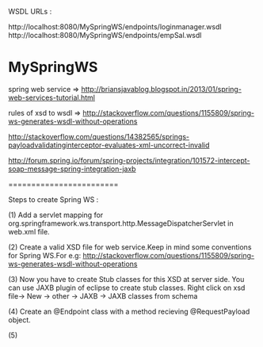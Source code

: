 WSDL URLs :

http://localhost:8080/MySpringWS/endpoints/loginmanager.wsdl
http://localhost:8080/MySpringWS/endpoints/empSal.wsdl


MySpringWS
==========
spring web service => http://briansjavablog.blogspot.in/2013/01/spring-web-services-tutorial.html

rules of xsd to wsdl => http://stackoverflow.com/questions/1155809/spring-ws-generates-wsdl-without-operations

http://stackoverflow.com/questions/14382565/springs-payloadvalidatinginterceptor-evaluates-xml-uncorrect-invalid

http://forum.spring.io/forum/spring-projects/integration/101572-intercept-soap-message-spring-integration-jaxb

========================

Steps to create Spring WS :

(1) Add a servlet mapping for org.springframework.ws.transport.http.MessageDispatcherServlet in web.xml file.

(2) Create a valid XSD file for web service.Keep in mind some conventions for Spring WS.For e.g: http://stackoverflow.com/questions/1155809/spring-ws-generates-wsdl-without-operations

(3) Now you have to create Stub classes for this XSD at server side. You can use JAXB plugin of eclipse to create stub classes. Right click on xsd file-> New -> other -> JAXB -> JAXB classes from schema

(4) Create an @Endpoint class with a method recieving @RequestPayload object.

(5) 

